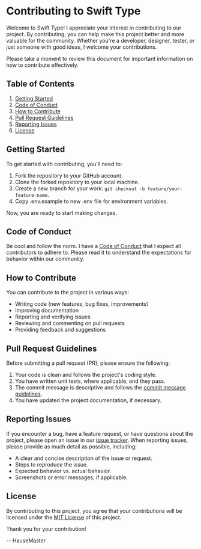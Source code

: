 # Contributing to Swift Type

Welcome to Swift Type! I appreciate your interest in contributing to our project. By contributing, you can help make this project better and more valuable for the community. Whether you're a developer, designer, tester, or just someone with good ideas, I welcome your contributions.

Please take a moment to review this document for important information on how to contribute effectively.

## Table of Contents

1. [Getting Started](#getting-started)
2. [Code of Conduct](#code-of-conduct)
3. [How to Contribute](#how-to-contribute)
4. [Pull Request Guidelines](#pull-request-guidelines)
5. [Reporting Issues](#reporting-issues)
6. [License](#license)

## Getting Started

To get started with contributing, you'll need to:

1. Fork the repository to your GitHub account.
2. Clone the forked repository to your local machine.
3. Create a new branch for your work: `git checkout -b feature/your-feature-name`.
4. Copy .env.example to new .env file for environment variables.


Now, you are ready to start making changes.

## Code of Conduct
Be cool and follow the norm.
I have a [Code of Conduct](CODE_OF_CONDUCT.md) that I expect all contributors to adhere to. Please read it to understand the expectations for behavior within our community.

## How to Contribute

You can contribute to the project in various ways:

- Writing code (new features, bug fixes, improvements)
- Improving documentation
- Reporting and verifying issues
- Reviewing and commenting on pull requests
- Providing feedback and suggestions

## Pull Request Guidelines

Before submitting a pull request (PR), please ensure the following:

1. Your code is clean and follows the project's coding style.
2. You have written unit tests, where applicable, and they pass.
3. The commit message is descriptive and follows the [commit message guidelines](https://www.conventionalcommits.org/).
4. You have updated the project documentation, if necessary.


## Reporting Issues

If you encounter a bug, have a feature request, or have questions about the project, please open an issue in our [issue tracker](https://github.com/HauseMasterZ/swift-type/issues). When reporting issues, please provide as much detail as possible, including:

- A clear and concise description of the issue or request.
- Steps to reproduce the issue.
- Expected behavior vs. actual behavior.
- Screenshots or error messages, if applicable.

## License

By contributing to this project, you agree that your contributions will be licensed under the [MIT License](LICENSE) of this project.

Thank you for your contribution!

-- HauseMaster